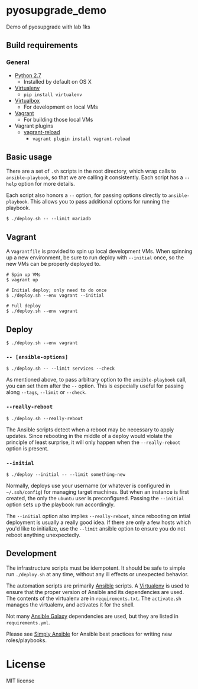 # pyosupgrade_demo

Demo of pyosupgrade with lab 1ks

## Build requirements

### General

 * [Python 2.7](https://www.python.org/)
   * Installed by default on OS X
 * [Virtualenv][]
   * `pip install virtualenv`
 * [Virtualbox][]
   * For development on local VMs
 * [Vagrant][]
   * For building those local VMs
 * Vagrant plugins
   * [vagrant-reload](https://github.com/aidanns/vagrant-reload)
     * `vagrant plugin install vagrant-reload`

## Basic usage

There are a set of `.sh` scripts in the root directory, which wrap calls to
`ansible-playbook`, so that we are calling it consistently. Each script has a
`--help` option for more details.

Each script also honors a `--` option, for passing options directly to
`ansible-playbook`. This allows you to pass additional options for running the
playbook.

    $ ./deploy.sh -- --limit mariadb

## Vagrant

A `Vagrantfile` is provided to spin up local development VMs. When spinning up a
new environment, be sure to run deploy with `--initial` once, so the new VMs can
be properly deployed to.

    # Spin up VMs
    $ vagrant up

    # Initial deploy; only need to do once
    $ ./deploy.sh --env vagrant --initial

    # Full deploy
    $ ./deploy.sh --env vagrant

## Deploy

    $ ./deploy.sh --env vagrant

### `-- [ansible-options]`

    $ ./deploy.sh -- --limit services --check

As mentioned above, to pass arbitrary option to the `ansible-playbook` call, you
can set them after the `--` option. This is especially useful for passing along
`--tags`, `--limit` or `--check`.

### `--really-reboot`

    $ ./deploy.sh --really-reboot

The Ansible scripts detect when a reboot may be necessary to apply updates.
Since rebooting in the middle of a deploy would violate the principle of least
surprise, it will only happen when the `--really-reboot` option is present.

### `--initial`

    $ ./deploy --initial -- --limit something-new

Normally, deploys use your username (or whatever is configured in
`~/.ssh/config`) for managing target machines. But when an instance is first
created, the only the `ubuntu` user is preconfigured. Passing the `--initial`
option sets up the playbook run accordingly.

The `--initial` option also implies `--really-reboot`, since rebooting on intial
deployment is usually a really good idea. If there are only a few hosts which
you'd like to initialize, use the `--limit` ansible option to ensure you do not
reboot anything unexpectedly.

## Development

The infrastructure scripts must be idempotent. It should be safe to simple run
`./deploy.sh` at any time, without any ill effects or unexpected behavior.

The automation scripts are primarily [Ansible][] scripts. A [Virtualenv][] is
used to ensure that the proper version of Ansible and its dependencies are used.
The contents of the virtualenv are in `requirements.txt`. The `activate.sh`
manages the virtualenv, and activates it for the shell.

Not many [Ansible Galaxy][] dependencies are used, but they are listed in
`requirements.yml`.

Please see [Simply Ansible][] for Ansible best practices for writing new
roles/playbooks.

# License

MIT license

 [ansible galaxy]: https://galaxy.ansible.com/
 [ansible]: https://www.ansible.com/
 [simply ansible]: https://github.com/building5/simply-ansible/tree/master/docs
 [vagrant]: https://www.vagrantup.com
 [virtualbox]: https://www.virtualbox.org/
 [virtualenv]: https://virtualenv.pypa.io/en/stable/
